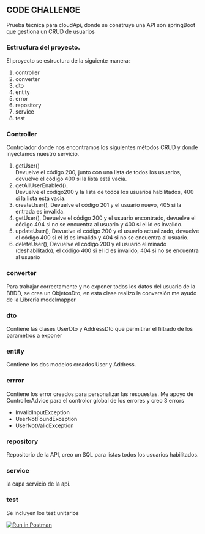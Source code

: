 

## CODE CHALLENGE

Prueba técnica para cloudApi, donde se construye una API son springBoot que gestiona un CRUD  de usuarios

### Estructura del proyecto.
 El proyecto se estructura de la siguiente manera:
  1. controller 
  2. converter
  3. dto
  4. entity
  5. error
  6. repository
  7. service
  8. test


### Controller
  Controlador donde nos encontramos los siguientes métodos CRUD y donde inyectamos nuestro servicio.
   1. getUser()  
    Devuelve el código 200, junto con una lista de todos los usuarios, devuelve el código 400 si la lista está vacía.
   2. getAllUserEnabled(),  
    Devuelve el código200 y la lista de todos los usuarios habilitados, 400 si la lista está vacia.
   3. createUser(), 
    Devuelve el código 201 y el usuario nuevo, 405 si la entrada es invalida.
   4. getUser(), 
    Devuelve el código 200 y el usuario encontrado, devuelve el código 404 si no se encuentra al usuario y 400 si el id es invalido.
   5. updateUser(), 
   Devuelve el código 200 y el usuario actualizado, devuelve el código 400 si el id es invalido y 404 si no se encuentra al usuario.
   6. deleteUser(), 
   Devuelve el código 200 y el usuario eliminado (deshabilitado), el código  400 si el id es invalido, 404 si no se encuentra al usuario
   
   
 ### converter
   Para trabajar correctamente y no exponer todos los datos del usuario de la BBDD, se crea un ObjetosDto, en esta clase realizo la conversión me 
   ayudo de la Librería modelmapper
   
 ### dto
 Contiene las clases UserDto y AddressDto que permitirar el filtrado de los parametros a exponer
 
 ### entity
 Contiene los dos modelos creados User y Address.
 
 ### errror
 Contiene los error creados para personalizar las respuestas. Me apoyo de ControllerAdvice para el controlor global de los errores
 y creo 3 errors 
  * InvalidInputException
  * UserNotFoundException
  * UserNotValidException
  
  ### repository
  Repositorio de la API, creo un SQL para listas todos los usuarios habilitados.
  
  ### service
  la capa servicio de la api.
  
  ### test
  Se incluyen los test unitarios
  
 
  
  
  
  
  

 

[![Run in Postman](https://run.pstmn.io/button.svg)](https://app.getpostman.com/run-collection/a10b0ad51a2f8ff58ab7)

